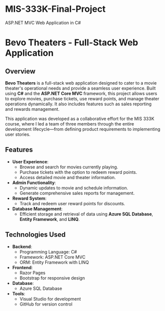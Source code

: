 # MIS-333K-Final-Project
ASP.NET MVC Web Application in C#

# Bevo Theaters - Full-Stack Web Application

## Overview
**Bevo Theaters** is a full-stack web application designed to cater to a movie theater's operational needs and provide a seamless user experience. Built using **C#** and the **ASP.NET Core MVC** framework, this project allows users to explore movies, purchase tickets, use reward points, and manage theater operations dynamically. It also includes features such as sales reporting and rewards management.

This application was developed as a collaborative effort for the MIS 333K course, where I led a team of three members through the entire development lifecycle—from defining product requirements to implementing user stories.

## Features
- **User Experience**:
  - Browse and search for movies currently playing.
  - Purchase tickets with the option to redeem reward points.
  - Access detailed movie and theater information.
- **Admin Functionality**:
  - Dynamic updates to movie and schedule information.
  - Generate comprehensive sales reports for management.
- **Reward System**:
  - Track and redeem user reward points for discounts.
- **Database Management**:
  - Efficient storage and retrieval of data using **Azure SQL Database**, **Entity Framework**, and **LINQ**.

## Technologies Used
- **Backend**:
  - Programming Language: C#
  - Framework: ASP.NET Core MVC
  - ORM: Entity Framework with LINQ
- **Frontend**:
  - Razor Pages
  - Bootstrap for responsive design
- **Database**:
  - Azure SQL Database
- **Tools**:
  - Visual Studio for development
  - GitHub for version control
